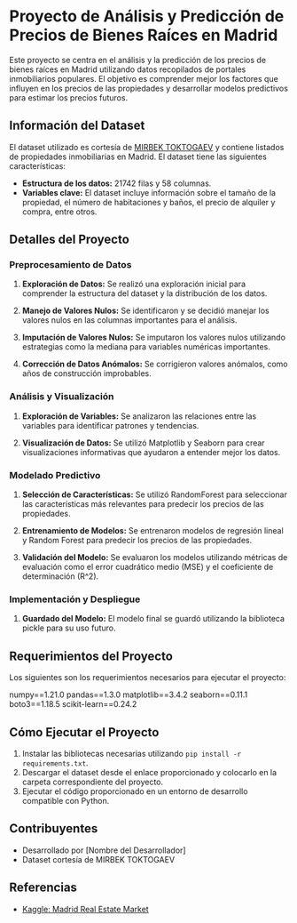 # Proyecto de Análisis y Predicción de Precios de Bienes Raíces en Madrid

Este proyecto se centra en el análisis y la predicción de los precios de bienes raíces en Madrid utilizando datos recopilados de portales inmobiliarios populares. El objetivo es comprender mejor los factores que influyen en los precios de las propiedades y desarrollar modelos predictivos para estimar los precios futuros.

## Información del Dataset

El dataset utilizado es cortesía de [MIRBEK TOKTOGAEV](https://www.kaggle.com/datasets/mirbektoktogaraev/madrid-real-estate-markte) y contiene listados de propiedades inmobiliarias en Madrid. El dataset tiene las siguientes características:

- **Estructura de los datos:** 21742 filas y 58 columnas.
- **Variables clave:** El dataset incluye información sobre el tamaño de la propiedad, el número de habitaciones y baños, el precio de alquiler y compra, entre otros.

## Detalles del Proyecto

### Preprocesamiento de Datos

1. **Exploración de Datos:** Se realizó una exploración inicial para comprender la estructura del dataset y la distribución de los datos.

2. **Manejo de Valores Nulos:** Se identificaron y se decidió manejar los valores nulos en las columnas importantes para el análisis.

3. **Imputación de Valores Nulos:** Se imputaron los valores nulos utilizando estrategias como la mediana para variables numéricas importantes.

4. **Corrección de Datos Anómalos:** Se corrigieron valores anómalos, como años de construcción improbables.

### Análisis y Visualización

1. **Exploración de Variables:** Se analizaron las relaciones entre las variables para identificar patrones y tendencias.

2. **Visualización de Datos:** Se utilizó Matplotlib y Seaborn para crear visualizaciones informativas que ayudaron a entender mejor los datos.

### Modelado Predictivo

1. **Selección de Características:** Se utilizó RandomForest para seleccionar las características más relevantes para predecir los precios de las propiedades.

2. **Entrenamiento de Modelos:** Se entrenaron modelos de regresión lineal y Random Forest para predecir los precios de las propiedades.

3. **Validación del Modelo:** Se evaluaron los modelos utilizando métricas de evaluación como el error cuadrático medio (MSE) y el coeficiente de determinación (R^2).

### Implementación y Despliegue

1. **Guardado del Modelo:** El modelo final se guardó utilizando la biblioteca pickle para su uso futuro.

## Requerimientos del Proyecto

Los siguientes son los requerimientos necesarios para ejecutar el proyecto:

numpy==1.21.0
pandas==1.3.0
matplotlib==3.4.2
seaborn==0.11.1
boto3==1.18.5
scikit-learn==0.24.2


## Cómo Ejecutar el Proyecto

1. Instalar las bibliotecas necesarias utilizando `pip install -r requirements.txt`.
2. Descargar el dataset desde el enlace proporcionado y colocarlo en la carpeta correspondiente del proyecto.
3. Ejecutar el código proporcionado en un entorno de desarrollo compatible con Python.

## Contribuyentes

- Desarrollado por [Nombre del Desarrollador]
- Dataset cortesía de MIRBEK TOKTOGAEV

## Referencias

- [Kaggle: Madrid Real Estate Market](https://www.kaggle.com/datasets/mirbektoktogaraev/madrid-real-estate-markte)
